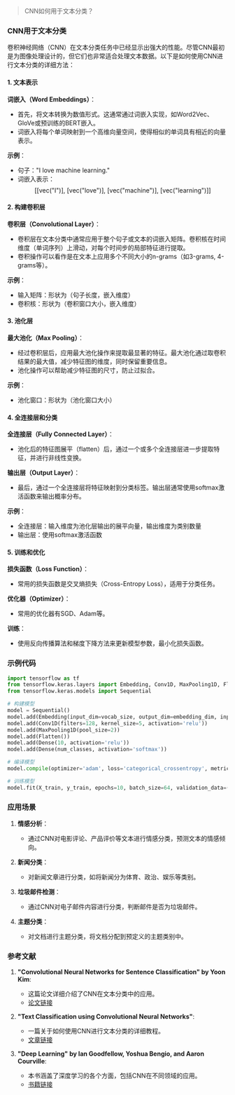 > CNN如何用于文本分类？


### CNN用于文本分类

卷积神经网络（CNN）在文本分类任务中已经显示出强大的性能。尽管CNN最初是为图像处理设计的，但它们也非常适合处理文本数据。以下是如何使用CNN进行文本分类的详细方法：

#### 1. 文本表示

**词嵌入（Word Embeddings）**：
- 首先，将文本转换为数值形式。这通常通过词嵌入实现，如Word2Vec、GloVe或预训练的BERT嵌入。
- 词嵌入将每个单词映射到一个高维向量空间，使得相似的单词具有相近的向量表示。

**示例**：
- 句子："I love machine learning."
- 词嵌入表示：$$\text{[[vec("I")], [vec("love")], [vec("machine")], [vec("learning")]]}$$

#### 2. 构建卷积层

**卷积层（Convolutional Layer）**：
- 卷积层在文本分类中通常应用于整个句子或文本的词嵌入矩阵。卷积核在时间维度（单词序列）上滑动，对每个时间步的局部特征进行提取。
- 卷积操作可以看作是在文本上应用多个不同大小的n-grams（如3-grams, 4-grams等）。

**示例**：
- 输入矩阵：形状为（句子长度，嵌入维度）
- 卷积核：形状为（卷积窗口大小，嵌入维度）

#### 3. 池化层

**最大池化（Max Pooling）**：
- 经过卷积层后，应用最大池化操作来提取最显著的特征。最大池化通过取卷积结果的最大值，减少特征图的维度，同时保留重要信息。
- 池化操作可以帮助减少特征图的尺寸，防止过拟合。

**示例**：
- 池化窗口：形状为（池化窗口大小）

#### 4. 全连接层和分类

**全连接层（Fully Connected Layer）**：
- 池化后的特征图展平（flatten）后，通过一个或多个全连接层进一步提取特征，并进行非线性变换。

**输出层（Output Layer）**：
- 最后，通过一个全连接层将特征映射到分类标签。输出层通常使用softmax激活函数来输出概率分布。

**示例**：
- 全连接层：输入维度为池化层输出的展平向量，输出维度为类别数量
- 输出层：使用softmax激活函数

#### 5. 训练和优化

**损失函数（Loss Function）**：
- 常用的损失函数是交叉熵损失（Cross-Entropy Loss），适用于分类任务。

**优化器（Optimizer）**：
- 常用的优化器有SGD、Adam等。

**训练**：
- 使用反向传播算法和梯度下降方法来更新模型参数，最小化损失函数。

### 示例代码

```python
import tensorflow as tf
from tensorflow.keras.layers import Embedding, Conv1D, MaxPooling1D, Flatten, Dense
from tensorflow.keras.models import Sequential

# 构建模型
model = Sequential()
model.add(Embedding(input_dim=vocab_size, output_dim=embedding_dim, input_length=max_length))
model.add(Conv1D(filters=128, kernel_size=5, activation='relu'))
model.add(MaxPooling1D(pool_size=2))
model.add(Flatten())
model.add(Dense(10, activation='relu'))
model.add(Dense(num_classes, activation='softmax'))

# 编译模型
model.compile(optimizer='adam', loss='categorical_crossentropy', metrics=['accuracy'])

# 训练模型
model.fit(X_train, y_train, epochs=10, batch_size=64, validation_data=(X_val, y_val))
```

### 应用场景

1. **情感分析**：
   - 通过CNN对电影评论、产品评价等文本进行情感分类，预测文本的情感倾向。

2. **新闻分类**：
   - 对新闻文章进行分类，如将新闻分为体育、政治、娱乐等类别。

3. **垃圾邮件检测**：
   - 通过CNN对电子邮件内容进行分类，判断邮件是否为垃圾邮件。

4. **主题分类**：
   - 对文档进行主题分类，将文档分配到预定义的主题类别中。

### 参考文献

1. **"Convolutional Neural Networks for Sentence Classification" by Yoon Kim**:
   - 这篇论文详细介绍了CNN在文本分类中的应用。
   - [论文链接](https://arxiv.org/abs/1408.5882)

2. **"Text Classification using Convolutional Neural Networks"**:
   - 一篇关于如何使用CNN进行文本分类的详细教程。
   - [文章链接](https://towardsdatascience.com/text-classification-using-convolutional-neural-networks-db95e9c59978)

3. **"Deep Learning" by Ian Goodfellow, Yoshua Bengio, and Aaron Courville**:
   - 本书涵盖了深度学习的各个方面，包括CNN在不同领域的应用。
   - [书籍链接](http://www.deeplearningbook.org/)